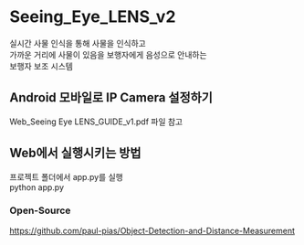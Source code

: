 # Seeing_Eye_LENS_v2
실시간 사물 인식을 통해 사물을 인식하고<br>
가까운 거리에 사물이 있음을 보행자에게 음성으로 안내하는<br>
보행자 보조 시스템
## Android 모바일로 IP Camera 설정하기
Web_Seeing Eye LENS_GUIDE_v1.pdf 파일 참고

## Web에서 실행시키는 방법
프로젝트 폴더에서 app.py를 실행<br>
	python app.py

### Open-Source
https://github.com/paul-pias/Object-Detection-and-Distance-Measurement
